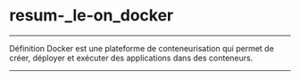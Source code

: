 # resum-_le-on_docker
***
Définition
Docker est une plateforme de conteneurisation qui permet de créer, déployer et exécuter des applications dans des conteneurs.
***
